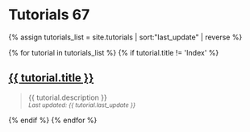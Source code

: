 ---
---
# Tutorials 67

<!---
Sort the tutorials in reverse order by last_update variable, so that last updated will be on-top of the page
-->
{% assign tutorials_list = site.tutorials | sort:"last_update" | reverse %}

<!--
Iterate through the list of tutorials, and build the index
-->
{% for tutorial in tutorials_list %}
{% if tutorial.title != 'Index' %}
  <div>
    <h2>
      <a href="{{ tutorial.url }}">{{ tutorial.title }}</a>
    </h2>
  </div>
  <blockquote>
    <div>
      {{ tutorial.description }}
    </div>
    <div>
      <small>
        <i>Last updated: {{ tutorial.last_update }}</i>
      </small>
    </div>
  </blockquote>
{% endif %}
{% endfor %}
